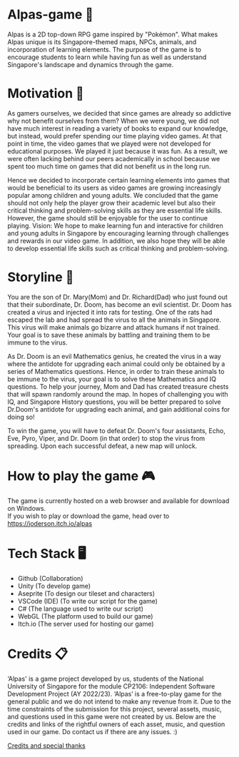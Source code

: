 # Alpas-game :deciduous_tree:
Alpas is a 2D top-down RPG game inspired by "Pokémon". What makes Alpas unique is its Singapore-themed maps, NPCs, animals, and incorporation of learning elements. The purpose of the game is to encourage students to learn while having fun as well as understand Singapore's landscape and dynamics through the game.

# Motivation :muscle:
As gamers ourselves, we decided that since games are already so addictive why not benefit ourselves from them? When we were young, we did not have much interest in reading a variety of books to expand our knowledge, but instead, would prefer spending our time playing video games. At that point in time, the video games that we played were not developed for educational purposes. We played it just because it was fun. As a result, we were often lacking behind our peers academically in school because we spent too much time on games that did not benefit us in the long run. 

Hence we decided to incorporate certain learning elements into games that would be beneficial to its users as video games are growing increasingly popular among children and young adults. We concluded that the game should not only help the player grow their academic level but also their critical thinking and problem-solving skills as they are essential life skills. However, the game should still be enjoyable for the user to continue playing.
Vision:
We hope to make learning fun and interactive for children and young adults in Singapore by encouraging learning through challenges and rewards in our video game. In addition, we also hope they will be able to develop essential life skills such as critical thinking and problem-solving.

# Storyline :open_book:
You are the son of Dr. Mary(Mom) and Dr. Richard(Dad) who just found out that their subordinate, Dr. Doom, has become an evil scientist.
Dr. Doom has created a virus and injected it into rats for testing. One of the rats had escaped the lab and had spread the virus to all the animals in Singapore. This virus will make animals go bizarre and attack humans if not trained. Your goal is to save these animals by battling and training them to be immune to the virus.

As Dr. Doom is an evil Mathematics genius, he created the virus in a way where the antidote for upgrading each animal could only be obtained by a series of Mathematics questions. Hence, in order to train these animals to be immune to the virus, your goal is to solve these Mathematics and IQ questions.
To help your journey, Mom and Dad has created treasure chests that will spawn randomly around the map. In hopes of challenging you with IQ, and Singapore History questions, you will be better prepared to solve Dr.Doom's antidote for upgrading each animal, and gain additional coins for doing so!

To win the game, you will have to defeat Dr. Doom's four assistants, Echo, Eve, Pyro, Viper, and Dr. Doom (in that order) to stop the virus from spreading. Upon each successful defeat, a new map will unlock. 

# How to play the game :video_game:
The game is currently hosted on a web browser and available for download on Windows. <br />
If you wish to play or download the game, head over to https://joderson.itch.io/alpas

# Tech Stack :desktop_computer:	
* Github (Collaboration)
* Unity (To develop game)
* Aseprite (To design our tileset and characters)
* VSCode (IDE) (To write our script for the game)
* C# (The language used to write our script)
* WebGL (The platform used to build our game)
* Itch.io (The server used for hosting our game)

# Credits :clipboard:
‘Alpas' is a game project developed by us, students of the National University of Singapore for the module CP2106: Independent Software Development Project (AY 2022/23). ‘Alpas’ is a free-to-play game for the general public and we do not intend to make any revenue from it. Due to the time constraints of the submission for this project, several assets, music, and questions used in this game were not created by us. Below are the credits and links of the rightful owners of each asset, music, and question used in our game. Do contact us if there are any issues. :) 

<a href="https://www.google.com/](https://docs.google.com/document/d/1GA0iyH_So2eDQ_1D8-6ZMCQPOid89I2FyNmXJ3fEP_I/edit?usp=sharing" target="_blank">Credits and special thanks</a>
